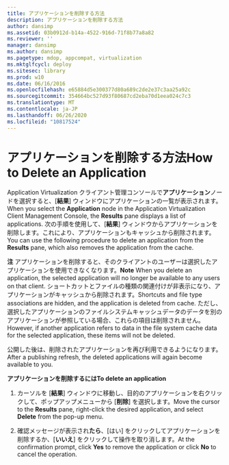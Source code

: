 ```yaml
---
title: アプリケーションを削除する方法
description: アプリケーションを削除する方法
author: dansimp
ms.assetid: 03b0912d-b14a-4522-916d-71f8b77a8a82
ms.reviewer: ''
manager: dansimp
ms.author: dansimp
ms.pagetype: mdop, appcompat, virtualization
ms.mktglfcycl: deploy
ms.sitesec: library
ms.prod: w10
ms.date: 06/16/2016
ms.openlocfilehash: e65884d5e300377d80a689c2de2e37c3aa25a92c
ms.sourcegitcommit: 354664bc527d93f80687cd2eba70d1eea024c7c3
ms.translationtype: MT
ms.contentlocale: ja-JP
ms.lasthandoff: 06/26/2020
ms.locfileid: "10817524"
---
```

# <span data-ttu-id="e511b-103">アプリケーションを削除する方法</span><span class="sxs-lookup"><span data-stu-id="e511b-103">How to Delete an Application</span></span>


<span data-ttu-id="e511b-104">Application Virtualization クライアント管理コンソールで**アプリケーション**ノードを選択すると、[**結果**] ウィンドウにアプリケーションの一覧が表示されます。</span><span class="sxs-lookup"><span data-stu-id="e511b-104">When you select the **Application** node in the Application Virtualization Client Management Console, the **Results** pane displays a list of applications.</span></span> <span data-ttu-id="e511b-105">次の手順を使用して、[**結果**] ウィンドウからアプリケーションを削除します。これにより、アプリケーションもキャッシュから削除されます。</span><span class="sxs-lookup"><span data-stu-id="e511b-105">You can use the following procedure to delete an application from the **Results** pane, which also removes the application from the cache.</span></span>

<span data-ttu-id="e511b-106">**注** アプリケーションを削除すると、そのクライアントのユーザーは選択したアプリケーションを使用できなくなります。</span><span class="sxs-lookup"><span data-stu-id="e511b-106">**Note** When you delete an application, the selected application will no longer be available to any users on that client.</span></span> <span data-ttu-id="e511b-107">ショートカットとファイルの種類の関連付けが非表示になり、アプリケーションがキャッシュから削除されます。</span><span class="sxs-lookup"><span data-stu-id="e511b-107">Shortcuts and file type associations are hidden, and the application is deleted from cache.</span></span> <span data-ttu-id="e511b-108">ただし、選択したアプリケーションのファイルシステムキャッシュデータのデータを別のアプリケーションが参照している場合、これらの項目は削除されません。</span><span class="sxs-lookup"><span data-stu-id="e511b-108">However, if another application refers to data in the file system cache data for the selected application, these items will not be deleted.</span></span>

<span data-ttu-id="e511b-109">公開した後は、削除されたアプリケーションを再び利用できるようになります。</span><span class="sxs-lookup"><span data-stu-id="e511b-109">After a publishing refresh, the deleted applications will again become available to you.</span></span>

 

**<span data-ttu-id="e511b-110">アプリケーションを削除するには</span><span class="sxs-lookup"><span data-stu-id="e511b-110">To delete an application</span></span>**

1.  <span data-ttu-id="e511b-111">カーソルを [**結果**] ウィンドウに移動し、目的のアプリケーションを右クリックして、ポップアップメニューから [**削除**] を選択します。</span><span class="sxs-lookup"><span data-stu-id="e511b-111">Move the cursor to the **Results** pane, right-click the desired application, and select **Delete** from the pop-up menu.</span></span>

2.  <span data-ttu-id="e511b-112">確認メッセージが表示され**たら**、[はい] をクリックしてアプリケーションを削除するか、[**いいえ**] をクリックして操作を取り消します。</span><span class="sxs-lookup"><span data-stu-id="e511b-112">At the confirmation prompt, click **Yes** to remove the application or click **No** to cancel the operation.</span></span>

 

 





